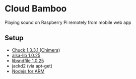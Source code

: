 # Cloud Bamboo #

Playing sound on Raspberry Pi remotely from mobile web app

## Setup ##

* [Chuck 1.3.3.1 (Chimera)](http://chuck.cs.princeton.edu/release/files/)
* [alsa-lib 1.0.25](ftp://ftp.alsa-project.org/pub/lib/)
* [libsndfile 1.0.25](http://www.mega-nerd.com/libsndfile/)
* jackd2 (via apt-get)
* [Nodejs for ARM](http://node-arm.herokuapp.com)



